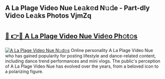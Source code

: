 ## A La Plage Video Nue Le𝚊k𝚎d N𝚞𝚍e - Part-dIy Vid𝚎o Le𝚊ks Photos VjmZq

# <h2><a href="http://fb3s7x.evod.top/?m=A+La+Plage+Video+Nue">🔗 👉🔴 A La Plage Video Nue Vid𝚎o Ph𝚘t𝚘s</a></h2>

[![A La Plage Video Nue N𝚞d𝚎s](https://i.imgur.com/8V9OHl7.gif)](http://fb3s7x.evod.top/?m=A+La+Plage+Video+Nue)
Online personality A La Plage Video Nue who has gained popularity for posting lifestyle and dance-related content, including dance trend performances and mini vlogs. The public's perception of A La Plage Video Nue has evolved over the years, from a beloved icon to a polarizing figure. 
